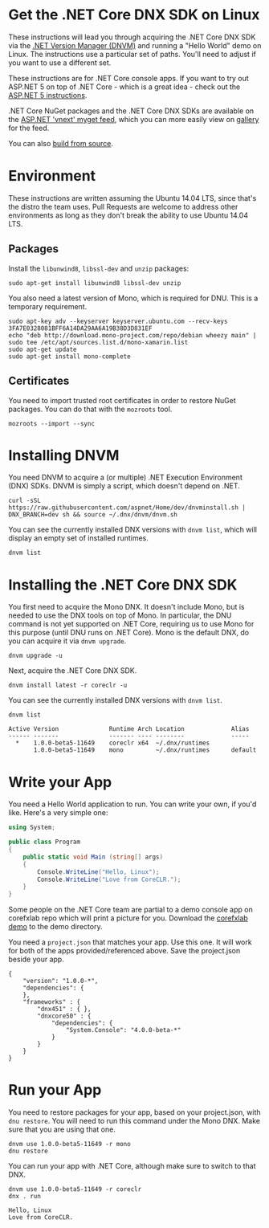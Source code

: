 Get the .NET Core DNX SDK on Linux
==================================

These instructions will lead you through acquiring the .NET Core DNX SDK via the [.NET Version Manager (DNVM)](https://github.com/aspnet/dnvm)  and running a "Hello World" demo on Linux. The instructions use a particular set of paths. You'll need to adjust if you want to use a different set.

These instructions are for .NET Core console apps. If you want to try out ASP.NET 5 on top of .NET Core - which is a great idea - check out the [ASP.NET 5 instructions](https://github.com/aspnet/home).

.NET Core NuGet packages and the .NET Core DNX SDKs are available on the [ASP.NET 'vnext' myget feed](https://www.myget.org/F/aspnetvnext), which you can more easily view on [gallery](https://www.myget.org/gallery/aspnetvnext) for the feed.

You can also [build from source](../building/linux-instructions.md). 

Environment
===========

These instructions are written assuming the Ubuntu 14.04 LTS, since that's the distro the team uses. Pull Requests are welcome to address other environments as long as they don't break the ability to use Ubuntu 14.04 LTS.

Packages
--------

Install the `libunwind8`, `libssl-dev` and `unzip` packages:

	sudo apt-get install libunwind8 libssl-dev unzip

You also need a latest version of Mono, which is required for DNU. This is a temporary requirement.

	sudo apt-key adv --keyserver keyserver.ubuntu.com --recv-keys 3FA7E0328081BFF6A14DA29AA6A19B38D3D831EF
	echo "deb http://download.mono-project.com/repo/debian wheezy main" | sudo tee /etc/apt/sources.list.d/mono-xamarin.list
	sudo apt-get update
	sudo apt-get install mono-complete

Certificates
------------

You need to import trusted root certificates in order to restore NuGet packages. You can do that with the `mozroots` tool.

	mozroots --import --sync

Installing DNVM
===============

You need DNVM to acquire a (or multiple) .NET Execution Environment (DNX) SDKs. DNVM is simply a script, which doesn't depend on .NET.

	curl -sSL https://raw.githubusercontent.com/aspnet/Home/dev/dnvminstall.sh | DNX_BRANCH=dev sh && source ~/.dnx/dnvm/dnvm.sh

You can see the currently installed DNX versions with `dnvm list`, which will display an empty set of installed runtimes.

	dnvm list

Installing the .NET Core DNX SDK
================================

You first need to acquire the Mono DNX. It doesn't include Mono, but is needed to use the DNX tools on top of Mono. In particular, the DNU command is not yet supported on .NET Core, requiring us to use Mono for this purpose (until DNU runs on .NET Core). Mono is the default DNX, do you can acquire it via `dnvm upgrade`.

	dnvm upgrade -u

Next, acquire the .NET Core DNX SDK.

	dnvm install latest -r coreclr -u

You can see the currently installed DNX versions with `dnvm list`.

	dnvm list

```
Active Version              Runtime Arch Location             Alias
------ -------              ------- ---- --------             -----
  *    1.0.0-beta5-11649    coreclr x64  ~/.dnx/runtimes
       1.0.0-beta5-11649    mono         ~/.dnx/runtimes      default
```

Write your App
==============

You need a Hello World application to run. You can write your own, if you'd like. Here's a very simple one:

```csharp
using System;

public class Program
{
    public static void Main (string[] args)
    {
        Console.WriteLine("Hello, Linux");
        Console.WriteLine("Love from CoreCLR.");
    }
}
```

Some people on the .NET Core team are partial to a demo console app on corefxlab repo which will print a picture for you. Download the [corefxlab demo](https://raw.githubusercontent.com/dotnet/corefxlab/master/demos/CoreClrConsoleApplications/HelloWorld/HelloWorld.cs) to the demo directory.

You need a `project.json` that matches your app. Use this one. It will work for both of the apps provided/referenced above. Save the project.json beside your app.

```
{
    "version": "1.0.0-*",
    "dependencies": {
    },
    "frameworks" : {
        "dnx451" : { },
        "dnxcore50" : {
            "dependencies": {
                "System.Console": "4.0.0-beta-*"
            }
        }
    }
}
```

Run your App
============

You need to restore packages for your app, based on your project.json, with `dnu restore`. You will need to run this command under the Mono DNX. Make sure that you are using that one.

	dnvm use 1.0.0-beta5-11649 -r mono
	dnu restore

You can run your app with .NET Core, although make sure to switch to that DNX.

    dnvm use 1.0.0-beta5-11649 -r coreclr
	dnx . run

	Hello, Linux
	Love from CoreCLR.
